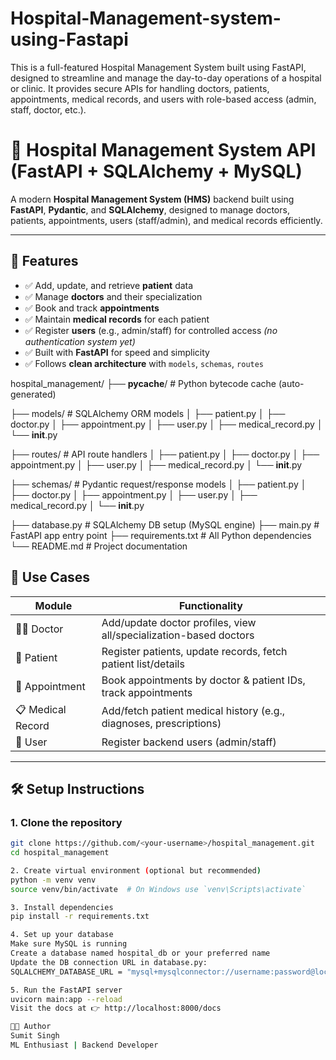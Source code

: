 # Hospital-Management-system-using-Fastapi
This is a full-featured Hospital Management System built using FastAPI, designed to streamline and manage the day-to-day operations of a hospital or clinic. It provides secure APIs for handling doctors, patients, appointments, medical records, and users with role-based access (admin, staff, doctor, etc.).




# 🏥 Hospital Management System API (FastAPI + SQLAlchemy + MySQL)

A modern **Hospital Management System (HMS)** backend built using **FastAPI**, **Pydantic**, and **SQLAlchemy**, designed to manage doctors, patients, appointments, users (staff/admin), and medical records efficiently.

---

## 🚀 Features

- ✅ Add, update, and retrieve **patient** data  
- ✅ Manage **doctors** and their specialization  
- ✅ Book and track **appointments**  
- ✅ Maintain **medical records** for each patient  
- ✅ Register **users** (e.g., admin/staff) for controlled access *(no authentication system yet)*  
- ✅ Built with **FastAPI** for speed and simplicity  
- ✅ Follows **clean architecture** with `models`, `schemas`, `routes`



hospital_management/
├── __pycache__/                    # Python bytecode cache (auto-generated)

├── models/                         # SQLAlchemy ORM models
│   ├── patient.py
│   ├── doctor.py
│   ├── appointment.py
│   ├── user.py
│   ├── medical_record.py
│   └── __init__.py

├── routes/                         # API route handlers
│   ├── patient.py
│   ├── doctor.py
│   ├── appointment.py
│   ├── user.py
│   ├── medical_record.py
│   └── __init__.py

├── schemas/                        # Pydantic request/response models
│   ├── patient.py
│   ├── doctor.py
│   ├── appointment.py
│   ├── user.py
│   ├── medical_record.py
│   └── __init__.py

├── database.py                     # SQLAlchemy DB setup (MySQL engine)
├── main.py                         # FastAPI app entry point
├── requirements.txt                # All Python dependencies
└── README.md                       # Project documentation




## 🧪 Use Cases

| Module           | Functionality                                                                 |
|------------------|------------------------------------------------------------------------------|
| 👨‍⚕️ Doctor        | Add/update doctor profiles, view all/specialization-based doctors           |
| 🧑 Patient         | Register patients, update records, fetch patient list/details               |
| 📅 Appointment     | Book appointments by doctor & patient IDs, track appointments              |
| 📋 Medical Record  | Add/fetch patient medical history (e.g., diagnoses, prescriptions)         |
| 🔐 User            | Register backend users (admin/staff)                                        |

---

## 🛠️ Setup Instructions

### 1. Clone the repository

```bash
git clone https://github.com/<your-username>/hospital_management.git
cd hospital_management

2. Create virtual environment (optional but recommended)
python -m venv venv
source venv/bin/activate  # On Windows use `venv\Scripts\activate`

3. Install dependencies
pip install -r requirements.txt

4. Set up your database
Make sure MySQL is running
Create a database named hospital_db or your preferred name
Update the DB connection URL in database.py:
SQLALCHEMY_DATABASE_URL = "mysql+mysqlconnector://username:password@localhost/hospital_db"

5. Run the FastAPI server
uvicorn main:app --reload
Visit the docs at 👉 http://localhost:8000/docs

🧑‍💻 Author
Sumit Singh
ML Enthusiast | Backend Developer



